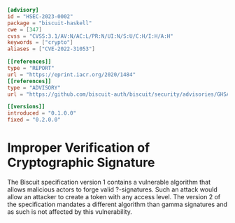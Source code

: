 ```toml
[advisory]
id = "HSEC-2023-0002"
package = "biscuit-haskell"
cwe = [347]
cvss = "CVSS:3.1/AV:N/AC:L/PR:N/UI:N/S:U/C:H/I:H/A:H"
keywords = ["crypto"]
aliases = ["CVE-2022-31053"]

[[references]]
type = "REPORT"
url = "https://eprint.iacr.org/2020/1484"
[[references]]
type = "ADVISORY"
url = "https://github.com/biscuit-auth/biscuit/security/advisories/GHSA-75rw-34q6-72cr"

[[versions]]
introduced = "0.1.0.0"
fixed = "0.2.0.0"
```

# Improper Verification of Cryptographic Signature

The Biscuit specification version 1 contains a vulnerable algorithm that allows
malicious actors to forge valid ?-signatures. Such an attack would allow an
attacker to create a token with any access level. The version 2 of the
specification mandates a different algorithm than gamma signatures and as such
is not affected by this vulnerability.
